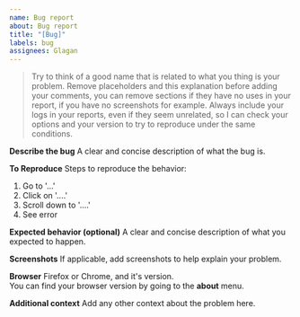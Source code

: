 ```yaml
---
name: Bug report
about: Bug report
title: "[Bug]"
labels: bug
assignees: Glagan
---
```


> Try to think of a good name that is related to what you thing is your problem.
> Remove placeholders and this explanation before adding your comments, you can remove sections if they have no uses in your report, if you have no screenshots for example.
> Always include your logs in your reports, even if they seem unrelated, so I can check your options and your version to try to reproduce under the same conditions.

**Describe the bug**
A clear and concise description of what the bug is.

**To Reproduce**
Steps to reproduce the behavior:

1. Go to '...'
2. Click on '....'
3. Scroll down to '....'
4. See error

**Expected behavior (optional)**
A clear and concise description of what you expected to happen.

**Screenshots**
If applicable, add screenshots to help explain your problem.

**Browser**
Firefox or Chrome, and it's version.  
You can find your browser version by going to the **about** menu.

**Additional context**
Add any other context about the problem here.
